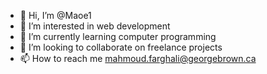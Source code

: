 - 👋 Hi, I’m @Maoe1
- 👀 I’m interested in web development
- 🌱 I’m currently learning computer programming
- 💞️ I’m looking to collaborate on freelance projects
- 📫 How to reach me mahmoud.farghali@georgebrown.ca

